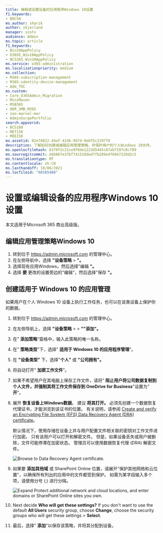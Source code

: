 ```yaml
---
title: 编辑或设置设备的应用程序Windows 10设置
f1.keywords:
- NOCSH
ms.author: sharik
author: skjerland
manager: scotv
audience: Admin
ms.topic: article
f1_keywords:
- Win10AppPolicy
- O365E_Win10AppPolicy
- BCS365_Win10AppPolicy
ms.service: o365-administration
ms.localizationpriority: medium
ms.collection:
- M365-subscription-management
- M365-identity-device-management
- Adm_TOC
ms.custom:
- Core_O365Admin_Migration
- MiniMaven
- MSB365
- OKR_SMB_M365
- seo-marvel-mar
- AdminSurgePortfolio
search.appverid:
- BCS160
- MET150
- MOE150
ms.assetid: 02e74022-44af-414b-9d74-0ebf5c2197f0
description: 了解如何创建或编辑应用管理策略，并保护用户的个人Windows 10文件。
ms.openlocfilehash: 6370f2c21ce9f8de1223d5445c87abf197c0cf89
ms.sourcegitcommit: d4b867e37bf741528ded7fb289e4f6847228d2c5
ms.translationtype: MT
ms.contentlocale: zh-CN
ms.lasthandoff: 10/06/2021
ms.locfileid: "60165480"
---
```

# <a name="set-or-edit-application-protection-settings-for-windows-10-devices"></a>设置或编辑设备的应用程序Windows 10设置

本文适用于Microsoft 365 商业高级版。

## <a name="edit-an-app-management-policy-for-windows-10"></a>编辑应用管理策略Windows 10

1. 转到位于 <a href="https://go.microsoft.com/fwlink/p/?linkid=837890" target="_blank">https://admin.microsoft.com</a> 的管理中心。     
2. 在左侧导航中，选择 **"设备策略** \> **"。**
1. 选择现有应用Windows，然后选择"编辑 **"。**
1. 选择 **要** 更改的设置旁边的"编辑"，然后选择"保存 **"。**

## <a name="create-an-app-management-policy-for-windows-10"></a>创建适用于 Windows 10 的应用管理

如果用户在个人 Windows 10 设备上执行工作任务，也可以在该类设备上保护你的数据。
  
1. 转到位于 <a href="https://go.microsoft.com/fwlink/p/?linkid=837890" target="_blank">https://admin.microsoft.com</a> 的管理中心。 
2. 在左侧导航上，选择 **"设备策略** \>  \> **""添加"。**
3. 在" **添加策略**"窗格中，输入此策略的唯一名称。 
4. 在" **策略类型**"下，选择" **适用于 Windows 10 的应用程序管理**"。
5. 在 **"设备类型"** 下，选择"**个人"** 或 **"公司拥有"。**
6. 将自动打开" **加密工作文件**"。 
7. 如果不希望用户在其电脑上保存工作文件，请将" **阻止用户将公司数据复制到个人文件，并强制其将工作文件保存到 OneDrive for Business**"设置为" **开**"。 
9. 展开 **恢复设备上Windows数据**。 建议 **将其打开。**
    必须先创建一个数据恢复代理证书，才能浏览到该证书的位置。 有关说明，请参阅 [Create and verify an Encrypting File System (EFS) Data Recovery Agent (DRA) certificate](/windows/security/information-protection/windows-information-protection/create-and-verify-an-efs-dra-certificate)。
    
    默认情况下，使用存储在设备上并与用户配置文件相关联的密钥对工作文件进行加密。 只有该用户可以打开和解密文件。 但是，如果设备丢失或用户被删除，文件可能停滞在加密状态。 管理员可以使用数据恢复代理 (DRA) 解密文件。
    
    ![Browse to Data Recovery Agent certificate.](../../media/7d7d664f-b72f-4293-a3e7-d0fa7371366c.png)
  
10. 如果要 **添加其他域** 或 SharePoint Online 位置，请展开"保护其他网络和云位置"，以确保所有列出的应用中的文件都受到保护。 如需为某字段输入多个项，请使用分号 (;) 进行分隔。
    
    ![Expand Protect additional network and cloud locations, and enter domains or SharePoint Online sites you own.](../../media/7afaa0c7-ba53-456d-8c61-312c45e09625.png)
  
11. Next decide **Who will get these settings?** If you don't want to use the default **All Users** security group, choose **Change**, choose the security groups who will get these settings \> **Select**.
12. 最后，选择" **添加**"以保存该策略，并将其分配到设备。